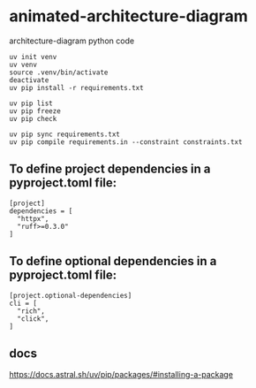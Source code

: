 # animated-architecture-diagram
architecture-diagram python code

```
uv init venv
uv venv
source .venv/bin/activate
deactivate
uv pip install -r requirements.txt 

uv pip list
uv pip freeze
uv pip check

uv pip sync requirements.txt
uv pip compile requirements.in --constraint constraints.txt

```
## To define project dependencies in a pyproject.toml file:
```
[project]
dependencies = [
  "httpx",
  "ruff>=0.3.0"
]
```

## To define optional dependencies in a pyproject.toml file:
```
[project.optional-dependencies]
cli = [
  "rich",
  "click",
]
```

## docs
https://docs.astral.sh/uv/pip/packages/#installing-a-package